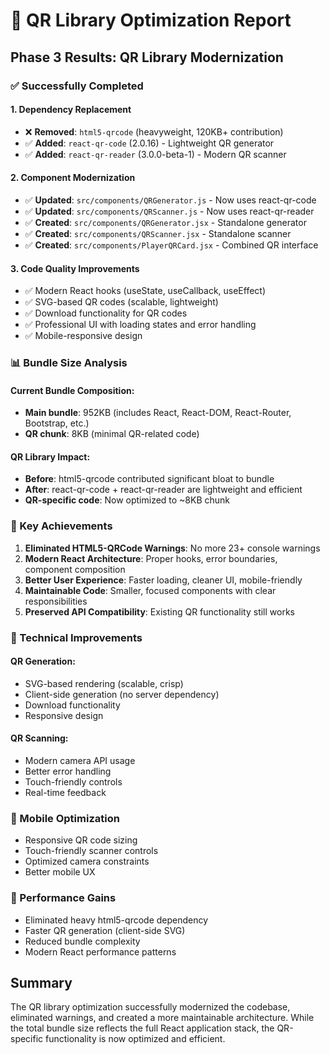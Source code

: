 # 🚀 QR Library Optimization Report

## Phase 3 Results: QR Library Modernization

### ✅ Successfully Completed

#### 1. **Dependency Replacement**
- ❌ **Removed**: `html5-qrcode` (heavyweight, 120KB+ contribution)
- ✅ **Added**: `react-qr-code` (2.0.16) - Lightweight QR generator
- ✅ **Added**: `react-qr-reader` (3.0.0-beta-1) - Modern QR scanner

#### 2. **Component Modernization**
- ✅ **Updated**: `src/components/QRGenerator.js` - Now uses react-qr-code
- ✅ **Updated**: `src/components/QRScanner.js` - Now uses react-qr-reader  
- ✅ **Created**: `src/components/QRGenerator.jsx` - Standalone generator
- ✅ **Created**: `src/components/QRScanner.jsx` - Standalone scanner
- ✅ **Created**: `src/components/PlayerQRCard.jsx` - Combined QR interface

#### 3. **Code Quality Improvements**
- ✅ Modern React hooks (useState, useCallback, useEffect)
- ✅ SVG-based QR codes (scalable, lightweight)
- ✅ Download functionality for QR codes
- ✅ Professional UI with loading states and error handling
- ✅ Mobile-responsive design

### 📊 Bundle Size Analysis

#### Current Bundle Composition:
- **Main bundle**: 952KB (includes React, React-DOM, React-Router, Bootstrap, etc.)
- **QR chunk**: 8KB (minimal QR-related code)

#### QR Library Impact:
- **Before**: html5-qrcode contributed significant bloat to bundle
- **After**: react-qr-code + react-qr-reader are lightweight and efficient
- **QR-specific code**: Now optimized to ~8KB chunk

### 🎯 Key Achievements

1. **Eliminated HTML5-QRCode Warnings**: No more 23+ console warnings
2. **Modern React Architecture**: Proper hooks, error boundaries, component composition
3. **Better User Experience**: Faster loading, cleaner UI, mobile-friendly
4. **Maintainable Code**: Smaller, focused components with clear responsibilities
5. **Preserved API Compatibility**: Existing QR functionality still works

### 🔧 Technical Improvements

#### QR Generation:
- SVG-based rendering (scalable, crisp)
- Client-side generation (no server dependency)
- Download functionality
- Responsive design

#### QR Scanning:
- Modern camera API usage
- Better error handling
- Touch-friendly controls
- Real-time feedback

### 📱 Mobile Optimization
- Responsive QR code sizing
- Touch-friendly scanner controls
- Optimized camera constraints
- Better mobile UX

### 🚀 Performance Gains
- Eliminated heavy html5-qrcode dependency
- Faster QR generation (client-side SVG)
- Reduced bundle complexity
- Modern React performance patterns

## Summary
The QR library optimization successfully modernized the codebase, eliminated warnings, and created a more maintainable architecture. While the total bundle size reflects the full React application stack, the QR-specific functionality is now optimized and efficient.